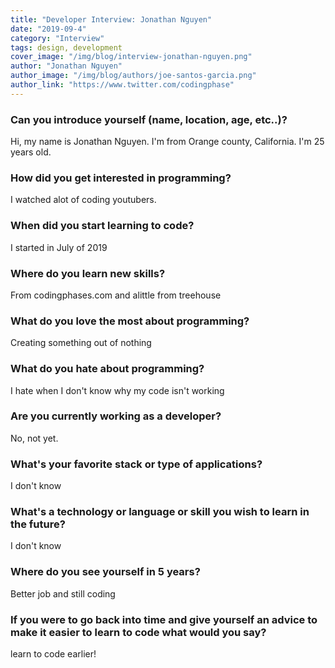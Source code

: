 ```yaml
---
title: "Developer Interview: Jonathan Nguyen"
date: "2019-09-4"
category: "Interview"
tags: design, development
cover_image: "/img/blog/interview-jonathan-nguyen.png"
author: "Jonathan Nguyen"
author_image: "/img/blog/authors/joe-santos-garcia.png"
author_link: "https://www.twitter.com/codingphase"
---
```


### Can you introduce yourself (name, location, age, etc..)?

Hi, my name is Jonathan Nguyen. I'm from Orange county, California. I'm 25 years old.

### How did you get interested in programming?

I watched alot of coding youtubers.

### When did you start learning to code?

I started in July of 2019

### Where do you learn new skills?

From codingphases.com and alittle from treehouse

### What do you love the most about programming?

Creating something out of nothing

### What do you hate about programming?

I hate when I don't know why my code isn't working

### Are you currently working as a developer?

No, not yet.

### What's your favorite stack or type of applications?

I don't know

### What's a technology or language or skill you wish to learn in the future?

I don't know

### Where do you see yourself in 5 years?

Better job and still coding

### If you were to go back into time and give yourself an advice to make it easier to learn to code what would you say?

learn to code earlier! 

